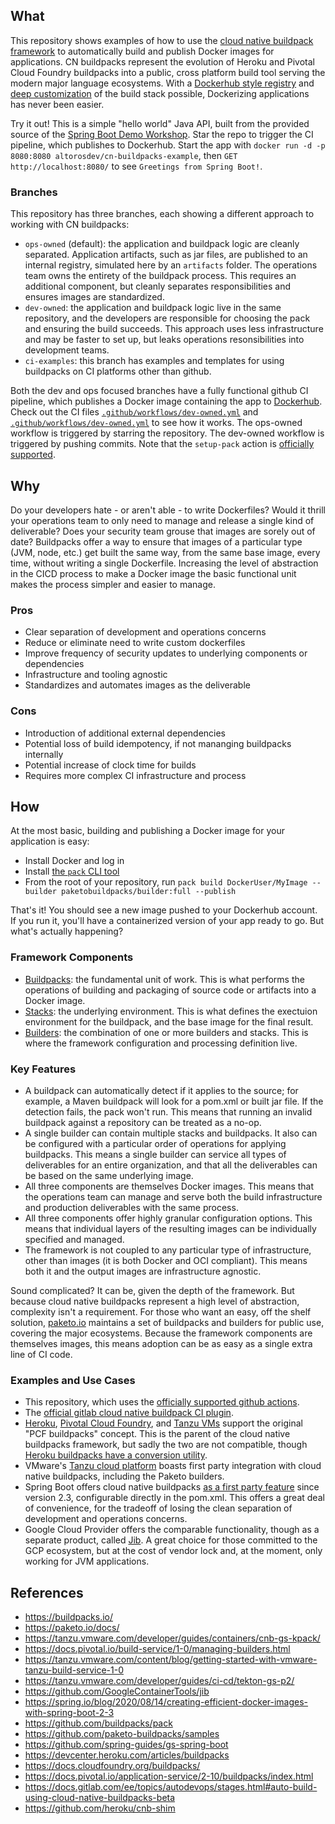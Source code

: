 ## What

This repository shows examples of how to use the [cloud native buildpack framework](https://buildpacks.io/docs/) to automatically build and publish Docker images for applications.
CN buildpacks represent the evolution of Heroku and Pivotal Cloud Foundry buildpacks into a public, cross platform build tool serving the modern major language ecosystems.
With a [Dockerhub style registry](https://registry.buildpacks.io/) and [deep customization](https://buildpacks.io/docs/operator-guide/) of the build stack possible, Dockerizing applications has never been easier.

Try it out!
This is a simple "hello world" Java API, built from the provided source of the [Spring Boot Demo Workshop](https://github.com/spring-guides/gs-spring-boot).
Star the repo to trigger the CI pipeline, which publishes to Dockerhub.
Start the app with `docker run -d -p 8080:8080 altorosdev/cn-buildpacks-example`, then `GET http://localhost:8080/` to see `Greetings from Spring Boot!`.

### Branches

This repository has three branches, each showing a different approach to working with CN buildpacks:
- `ops-owned` (default): the application and buildpack logic are cleanly separated. Application artifacts, such as jar files, are published to an internal registry, simulated here by an `artifacts` folder. The operations team owns the entirety of the buildpack process. This requires an additional component, but cleanly separates responsibilities and ensures images are standardized.
- `dev-owned`: the application and buildpack logic live in the same repository, and the developers are responsible for choosing the pack and ensuring the build succeeds. This approach uses less infrastructure and may be faster to set up, but leaks operations resonsibilities into development teams.
- `ci-examples`: this branch has examples and templates for using buildpacks on CI platforms other than github.

Both the dev and ops focused branches have a fully functional github CI pipeline, which publishes a Docker image containing the app to [Dockerhub](https://hub.docker.com/repository/docker/altorosdev/cn-buildpacks-example). 
Check out the CI files [`.github/workflows/dev-owned.yml`](https://github.com/Altoros/cn-buildpacks-example/blob/dev-owned/.github/workflows/dev-owned.yml) and [`.github/workflows/dev-owned.yml`](https://github.com/Altoros/cn-buildpacks-example/blob/ops-owned/.github/workflows/ops-owned.yml) to see how it works.
The ops-owned workflow is triggered by starring the repository.
The dev-owned workflow is triggered by pushing commits.
Note that the `setup-pack` action is [officially supported](https://github.com/buildpacks/github-actions#setup-pack-cli-action).

## Why

Do your developers hate - or aren't able - to write Dockerfiles?
Would it thrill your operations team to only need to manage and release a single kind of deliverable?
Does your security team grouse that images are sorely out of date?
Buildpacks offer a way to ensure that images of a particular type (JVM, node, etc.) get built the same way, from the same base image, every time, without writing a single Dockerfile.
Increasing the level of abstraction in the CICD process to make a Docker image the basic functional unit makes the process simpler and easier to manage.

### Pros
- Clear separation of development and operations concerns
- Reduce or eliminate need to write custom dockerfiles
- Improve frequency of security updates to underlying components or dependencies
- Infrastructure and tooling agnostic
- Standardizes and automates images as the deliverable

### Cons
- Introduction of additional external dependencies
- Potential loss of build idempotency, if not mananging buildpacks internally
- Potential increase of clock time for builds
- Requires more complex CI infrastructure and process

## How

At the most basic, building and publishing a Docker image for your application is easy:
- Install Docker and log in
- Install [the `pack` CLI tool](https://buildpacks.io/docs/tools/pack/) 
- From the root of your repository, run `pack build DockerUser/MyImage --builder paketobuildpacks/builder:full --publish`

That's it!
You should see a new image pushed to your Dockerhub account.
If you run it, you'll have a containerized version of your app ready to go.
But what's actually happening?

### Framework Components
- [Buildpacks](https://buildpacks.io/docs/concepts/components/buildpack/): the fundamental unit of work. This is what performs the operations of building and packaging of source code or artifacts into a Docker image.
- [Stacks](https://buildpacks.io/docs/concepts/components/stack/): the underlying environment. This is what defines the exectuion environment for the buildpack, and the base image for the final result.
- [Builders](https://buildpacks.io/docs/concepts/components/builder/): the combination of one or more builders and stacks. This is where the framework configuration and processing definition live.

### Key Features
- A buildpack can automatically detect if it applies to the source; for example, a Maven buildpack will look for a pom.xml or built jar file. If the detection fails, the pack won't run. This means that running an invalid buildpack against a repository can be treated as a no-op.
- A single builder can contain multiple stacks and buildpacks. It also can be configured with a particular order of operations for applying buildpacks. This means a single builder can service all types of deliverables for an entire organization, and that all the deliverables can be based on the same underlying image.
- All three components are themselves Docker images. This means that the operations team can manage and serve both the build infrastructure and production deliverables with the same process.
- All three components offer highly granular configuration options. This means that individual layers of the resulting images can be individually specified and managed.
- The framework is not coupled to any particular type of infrastructure, other than images (it is both Docker and OCI compliant). This means both it and the output images are infrastructure agnostic.

Sound complicated? 
It can be, given the depth of the framework. 
But because cloud native buildpacks represent a high level of abstraction, complexity isn't a requirement.
For those who want an easy, off the shelf solution, [paketo.io](https://paketo.io) maintains a set of buildpacks and builders for public use, covering the major ecosystems.
Because the framework components are themselves images, this means adoption can be as easy as a single extra line of CI code.

### Examples and Use Cases
- This repository, which uses the [officially supported github actions](https://github.com/buildpacks/pack). 
- The [official gitlab cloud native buildpack CI plugin](https://docs.gitlab.com/ee/topics/autodevops/stages.html#auto-build-using-cloud-native-buildpacks-beta).
- [Heroku](https://devcenter.heroku.com/articles/buildpacks), [Pivotal Cloud Foundry](https://docs.cloudfoundry.org/buildpacks/), and [Tanzu VMs](https://docs.pivotal.io/application-service/2-10/buildpacks/index.html) support the original "PCF buildpacks" concept. This is the parent of the cloud native buildpacks framework, but sadly the two are not compatible, though [Heroku buildpacks have a conversion utility](https://github.com/heroku/cnb-shim).
- VMware's [Tanzu cloud platform](https://docs.pivotal.io/tanzu-buildpacks/) boasts first party integration with cloud native buildpacks, including the Paketo builders.
- Spring Boot offers cloud native buildpacks [as a first party feature](https://spring.io/blog/2020/08/14/creating-efficient-docker-images-with-spring-boot-2-3) since version 2.3, configurable directly in the pom.xml. This offers a great deal of convenience, for the tradeoff of losing the clean separation of development and operations concerns.
- Google Cloud Provider offers the comparable functionality, though as a separate product, called [Jib](https://cloud.google.com/java/getting-started/jib). A great choice for those committed to the GCP ecosystem, but at the cost of vendor lock and, at the moment, only working for JVM applications.

## References
- https://buildpacks.io/
- https://paketo.io/docs/
- https://tanzu.vmware.com/developer/guides/containers/cnb-gs-kpack/
- https://docs.pivotal.io/build-service/1-0/managing-builders.html
- https://tanzu.vmware.com/content/blog/getting-started-with-vmware-tanzu-build-service-1-0
- https://tanzu.vmware.com/developer/guides/ci-cd/tekton-gs-p2/
- https://github.com/GoogleContainerTools/jib 
- https://spring.io/blog/2020/08/14/creating-efficient-docker-images-with-spring-boot-2-3 
- https://github.com/buildpacks/pack
- https://github.com/paketo-buildpacks/samples
- https://github.com/spring-guides/gs-spring-boot
- https://devcenter.heroku.com/articles/buildpacks
- https://docs.cloudfoundry.org/buildpacks/
- https://docs.pivotal.io/application-service/2-10/buildpacks/index.html
- https://docs.gitlab.com/ee/topics/autodevops/stages.html#auto-build-using-cloud-native-buildpacks-beta
- https://github.com/heroku/cnb-shim
